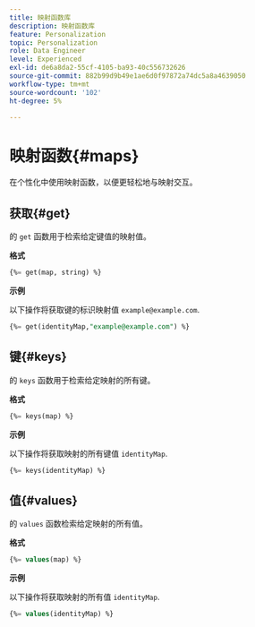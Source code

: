 ```yaml
---
title: 映射函数库
description: 映射函数库
feature: Personalization
topic: Personalization
role: Data Engineer
level: Experienced
exl-id: de6a8da2-55cf-4105-ba93-40c556732626
source-git-commit: 882b99d9b49e1ae6d0f97872a74dc5a8a4639050
workflow-type: tm+mt
source-wordcount: '102'
ht-degree: 5%

---
```


# 映射函数{#maps}

在个性化中使用映射函数，以便更轻松地与映射交互。

## 获取{#get}

的 `get` 函数用于检索给定键值的映射值。

**格式**

```sql
{%= get(map, string) %}
```

**示例**

以下操作将获取键的标识映射值 `example@example.com`.

```sql
{%= get(identityMap,"example@example.com") %}
```

## 键{#keys}

的 `keys` 函数用于检索给定映射的所有键。

**格式**

```sql
{%= keys(map) %}
```

**示例**

以下操作将获取映射的所有键值 `identityMap`.

```sql
{%= keys(identityMap) %}
```

## 值{#values}

的 `values` 函数检索给定映射的所有值。

**格式**

```sql
{%= values(map) %}
```

**示例**

以下操作将获取映射的所有值 `identityMap`.

```sql
{%= values(identityMap) %}
```
